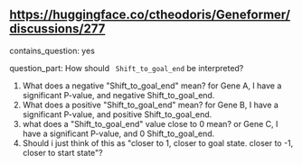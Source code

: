## https://huggingface.co/ctheodoris/Geneformer/discussions/277

contains_question: yes

question_part: How should ` Shift_to_goal_end` be interpreted?
1. What does a negative "Shift_to_goal_end" mean? for Gene A, I have a significant P-value, and negative Shift_to_goal_end.
2. What does a positive "Shift_to_goal_end" mean? for Gene B, I have a significant P-value, and positive Shift_to_goal_end.
3. what does a "Shift_to_goal_end" value close to 0 mean? or Gene C, I have a significant P-value, and 0 Shift_to_goal_end.
4.  Should i just think of this as "closer to 1, closer to goal state. closer to -1, closer to start state"?